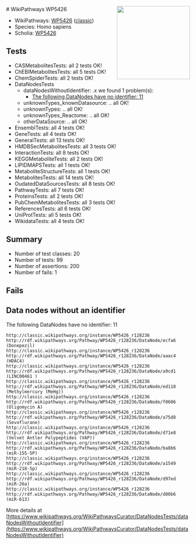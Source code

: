 <img style="float: right; width: 200px" src="https://upload.wikimedia.org/wikipedia/commons/thumb/8/83/Wplogo_with_text_500.png/640px-Wplogo_with_text_500.png" />
# WikiPathways WP5426

* WikiPathways: [WP5426](https://wikipathways.org/pathways/WP5426) ([classic](https://classic.wikipathways.org/instance/WP5426))
* Species: Homo sapiens
* Scholia: [WP5426](https://scholia.toolforge.org/wikipathways/WP5426)
## Tests
* CASMetabolitesTests: all 2 tests OK!
* ChEBIMetabolitesTests: all 5 tests OK!
* ChemSpiderTests: all 2 tests OK!
* DataNodesTests
    * dataNodesWithoutIdentifier: .x we found 1 problem(s):
        * [The following DataNodes have no identifier: 11](#8792c491)
    * unknownTypes_knownDatasource: .. all OK!
    * unknownTypes: .. all OK!
    * unknownTypes_Reactome: .. all OK!
    * otherDataSource: .. all OK!
* EnsemblTests: all 4 tests OK!
* GeneTests: all 4 tests OK!
* GeneralTests: all 13 tests OK!
* HMDBSecMetabolitesTests: all 3 tests OK!
* InteractionTests: all 8 tests OK!
* KEGGMetaboliteTests: all 2 tests OK!
* LIPIDMAPSTests: all 1 tests OK!
* MetaboliteStructureTests: all 1 tests OK!
* MetabolitesTests: all 14 tests OK!
* OudatedDataSourcesTests: all 8 tests OK!
* PathwayTests: all 7 tests OK!
* ProteinsTests: all 2 tests OK!
* PubChemMetabolitesTests: all 3 tests OK!
* ReferencesTests: all 6 tests OK!
* UniProtTests: all 5 tests OK!
* WikidataTests: all 4 tests OK!


## Summary

* Number of test classes: 20
* Number of tests: 99
* Number of assertions: 200
* Number of fails: 1

## Fails

<a name="8792c491" />

## Data nodes without an identifier

The following DataNodes have no identifier: 11
```
http://classic.wikipathways.org/instance/WP5426_r128236 http://rdf.wikipathways.org/Pathway/WP5426_r128236/DataNode/ecfa6 (Donepezil)
http://classic.wikipathways.org/instance/WP5426_r128236 http://rdf.wikipathways.org/Pathway/WP5426_r128236/DataNode/aaac4 (HDAC4)
http://classic.wikipathways.org/instance/WP5426_r128236 http://rdf.wikipathways.org/Pathway/WP5426_r128236/DataNode/a9cd1 (LINC00461 )
http://classic.wikipathways.org/instance/WP5426_r128236 http://rdf.wikipathways.org/Pathway/WP5426_r128236/DataNode/ed118 (Methylmercury (MeHg))
http://classic.wikipathways.org/instance/WP5426_r128236 http://rdf.wikipathways.org/Pathway/WP5426_r128236/DataNode/f0606 (Oligomycin A)
http://classic.wikipathways.org/instance/WP5426_r128236 http://rdf.wikipathways.org/Pathway/WP5426_r128236/DataNode/a75d8 (Sevoflurane)
http://classic.wikipathways.org/instance/WP5426_r128236 http://rdf.wikipathways.org/Pathway/WP5426_r128236/DataNode/d71e8 (Velvet Antler Polypeptides (VAP))
http://classic.wikipathways.org/instance/WP5426_r128236 http://rdf.wikipathways.org/Pathway/WP5426_r128236/DataNode/ba8b6 (miR-155-5P)
http://classic.wikipathways.org/instance/WP5426_r128236 http://rdf.wikipathways.org/Pathway/WP5426_r128236/DataNode/a1549 (miR-218-5p)
http://classic.wikipathways.org/instance/WP5426_r128236 http://rdf.wikipathways.org/Pathway/WP5426_r128236/DataNode/d97ed (miR-26a)
http://classic.wikipathways.org/instance/WP5426_r128236 http://rdf.wikipathways.org/Pathway/WP5426_r128236/DataNode/d80b6 (miR-613)
```

More details at [https://www.wikipathways.org/WikiPathwaysCurator/DataNodesTests/dataNodesWithoutIdentifier](https://www.wikipathways.org/WikiPathwaysCurator/DataNodesTests/dataNodesWithoutIdentifier)

